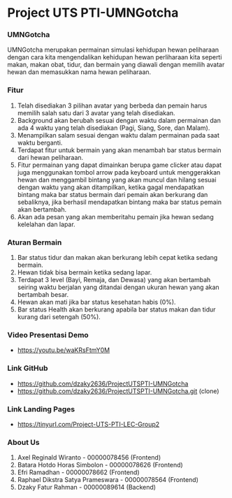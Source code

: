 # Project UTS PTI-UMNGotcha

### UMNGotcha
UMNGotcha merupakan permainan simulasi kehidupan hewan peliharaan dengan cara kita mengendalikan kehidupan hewan perliharaan kita seperti makan, makan obat, tidur, dan bermain yang diawali dengan memilih avatar hewan dan memasukkan nama hewan peliharaan.

### Fitur
1. Telah disediakan 3 pilihan avatar yang berbeda dan pemain harus memilih salah satu dari 3 avatar yang telah disediakan.
2. Background akan berubah sesuai dengan waktu dalam permainan dan ada 4 waktu yang telah disediakan (Pagi, Siang, Sore, dan Malam).
3. Menampilkan salam sesuai dengan waktu dalam permainan pada saat waktu berganti.
4. Terdapat fitur untuk bermain yang akan menambah bar status bermain dari hewan peliharaan.
5. Fitur permainan yang dapat dimainkan berupa game clicker atau dapat juga menggunakan tombol arrow pada keyboard untuk menggerakkan hewan dan menggambil bintang yang akan muncul dan hilang sesuai dengan waktu yang akan ditampilkan, ketika gagal mendapatkan bintang maka bar status bermain dari pemain akan berkurang dan sebaliknya, jika berhasil mendapatkan bintang maka bar status pemain akan bertambah.
6. Akan ada pesan yang akan memberitahu pemain jika hewan sedang kelelahan dan lapar.

###	Aturan Bermain
1.	Bar status tidur dan makan akan berkurang lebih cepat ketika sedang bermain.
2.	Hewan tidak bisa bermain ketika sedang lapar.
3.	Terdapat 3 level (Bayi, Remaja, dan Dewasa) yang akan bertambah seiring waktu berjalan yang ditandai dengan ukuran hewan yang akan bertambah besar.
4.	Hewan akan mati jika bar status kesehatan habis (0%).
5.	Bar status Health akan berkurang apabila bar status makan dan tidur kurang dari setengah (50%).

### Video Presentasi Demo
- https://youtu.be/waKRsFtmY0M

### Link GitHub
- https://github.com/dzaky2636/ProjectUTSPTI-UMNGotcha
- https://github.com/dzaky2636/ProjectUTSPTI-UMNGotcha.git (clone)

### Link Landing Pages
- https://tinyurl.com/Project-UTS-PTI-LEC-Group2

### About Us
1. Axel Reginald Wiranto - 00000078456 (Frontend)
2. Batara Hotdo Horas Simbolon - 00000078626 (Frontend)
3. Efri Ramadhan - 00000078662 (Frontend)
4. Raphael Dikstra Satya Prameswara - 00000078564 (Frontend)
5. Dzaky Fatur Rahman - 00000089614 (Backend)
